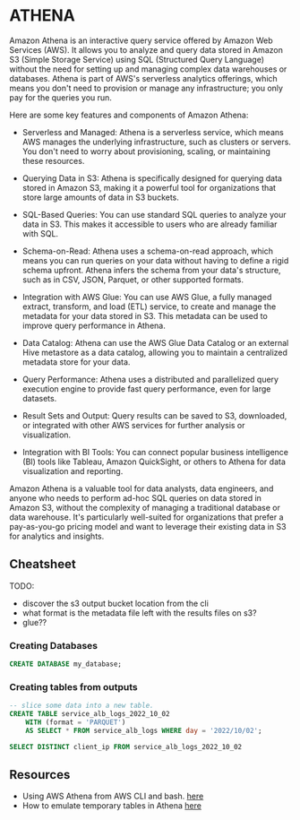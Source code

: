 # ATHENA

Amazon Athena is an interactive query service offered by Amazon Web Services (AWS). It allows you to analyze and query data stored in Amazon S3 (Simple Storage Service) using SQL (Structured Query Language) without the need for setting up and managing complex data warehouses or databases. Athena is part of AWS's serverless analytics offerings, which means you don't need to provision or manage any infrastructure; you only pay for the queries you run.  

Here are some key features and components of Amazon Athena:

* Serverless and Managed: Athena is a serverless service, which means AWS manages the underlying infrastructure, such as clusters or servers. You don't need to worry about provisioning, scaling, or maintaining these resources.  

* Querying Data in S3: Athena is specifically designed for querying data stored in Amazon S3, making it a powerful tool for organizations that store large amounts of data in S3 buckets.  

* SQL-Based Queries: You can use standard SQL queries to analyze your data in S3. This makes it accessible to users who are already familiar with SQL.  

* Schema-on-Read: Athena uses a schema-on-read approach, which means you can run queries on your data without having to define a rigid schema upfront. Athena infers the schema from your data's structure, such as in CSV, JSON, Parquet, or other supported formats.  

* Integration with AWS Glue: You can use AWS Glue, a fully managed extract, transform, and load (ETL) service, to create and manage the metadata for your data stored in S3. This metadata can be used to improve query performance in Athena.  

* Data Catalog: Athena can use the AWS Glue Data Catalog or an external Hive metastore as a data catalog, allowing you to maintain a centralized metadata store for your data.  

* Query Performance: Athena uses a distributed and parallelized query execution engine to provide fast query performance, even for large datasets.  

* Result Sets and Output: Query results can be saved to S3, downloaded, or integrated with other AWS services for further analysis or visualization.  

* Integration with BI Tools: You can connect popular business intelligence (BI) tools like Tableau, Amazon QuickSight, or others to Athena for data visualization and reporting.  

Amazon Athena is a valuable tool for data analysts, data engineers, and anyone who needs to perform ad-hoc SQL queries on data stored in Amazon S3, without the complexity of managing a traditional database or data warehouse. It's particularly well-suited for organizations that prefer a pay-as-you-go pricing model and want to leverage their existing data in S3 for analytics and insights.  

## Cheatsheet

TODO:

* discover the s3 output bucket location from the cli
* what format is the metadata file left with the results files on s3?
* glue??

### Creating Databases

```sql
CREATE DATABASE my_database;
```

### Creating tables from outputs

```sql
-- slice some data into a new table.
CREATE TABLE service_alb_logs_2022_10_02
    WITH (format = 'PARQUET')
    AS SELECT * FROM service_alb_logs WHERE day = '2022/10/02';

SELECT DISTINCT client_ip FROM service_alb_logs_2022_10_02 
```

## Resources

* Using AWS Athena from AWS CLI and bash. [here](https://frankcontrepois.com/post/20210211-tech-athenafrombash/)
* How to emulate temporary tables in Athena [here](https://mikulskibartosz.name/temporary-tables-in-athena)
